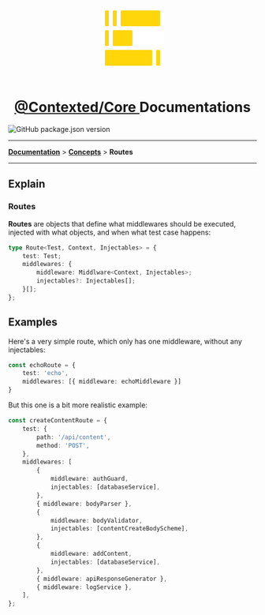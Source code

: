 <div align="center">
    <img width="128" src="https://raw.githubusercontent.com/contexted-js/brand/master/dark/main.svg">
    <br />
    <br />
    <h1>
		<a href="https://github.com/contexted-js/core">
        	@Contexted/Core
    	</a>
		<span>Documentations</span>
	</h1>
</div>

<img alt="GitHub package.json version" src="https://img.shields.io/github/package-json/v/contexted-js/core">

---

[**Documentation**](../../) > [**Concepts**](../) > **Routes**

---

## Explain

### Routes

**Routes** are objects that define what middlewares should be executed, injected with what objects, and when what test case happens:

```ts
type Route<Test, Context, Injectables> = {
	test: Test;
	middlewares: {
		middleware: Middlware<Context, Injectables>;
		injectables?: Injectables[];
	}[];
};
```

## Examples

Here's a very simple route, which only has one middleware, without any injectables:

```ts
const echoRoute = {
    test: 'echo',
    middlewares: [{ middleware: echoMiddleware }]
}
```

But this one is a bit more realistic example:

```ts
const createContentRoute = {
	test: {
		path: '/api/content',
		method: 'POST',
	},
	middlewares: [
		{
			middleware: authGuard,
			injectables: [databaseService],
		},
		{ middleware: bodyParser },
		{
			middleware: bodyValidator,
			injectables: [contentCreateBodyScheme],
		},
		{
			middleware: addContent,
			injectables: [databaseService],
		},
		{ middleware: apiResponseGenerator },
		{ middleware: logService },
	],
};
```
